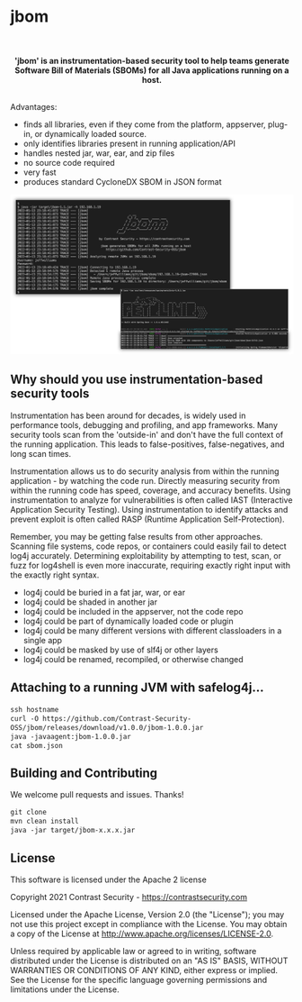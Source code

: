 # jbom

<p align="center"><b>
<br>
<br>
'jbom' is an instrumentation-based security tool to help teams generate<br>
Software Bill of Materials (SBOMs) for all Java applications running on a host.
<br>
<br>
</b></p>

Advantages:
* finds all libraries, even if they come from the platform, appserver, plug-in, or dynamically loaded source.
* only identifies libraries present in running application/API
* handles nested jar, war, ear, and zip files
* no source code required
* very fast
* produces standard CycloneDX SBOM in JSON format

![jbom-screenshot](https://github.com/Contrast-Security-OSS/jbom/blob/main/resources/jbom-screenshot.png?raw=true)


## Why should you use instrumentation-based security tools

Instrumentation has been around for decades, is widely used in performance tools, debugging and profiling, and app frameworks. Many security tools scan from the 'outside-in' and don't have the full context of the running application.  This leads to false-positives, false-negatives, and long scan times.

Instrumentation allows us to do security analysis from within the running application - by watching the code run.  Directly measuring security from within the running code has speed, coverage, and accuracy benefits.  Using instrumentation to analyze for vulnerabilities is often called IAST (Interactive Application Security Testing). Using instrumentation to identify attacks and prevent exploit is often called RASP (Runtime Application Self-Protection).

Remember, you may be getting false results from other approaches. Scanning file systems, code repos, or containers could easily fail to detect log4j accurately. Determining exploitability by attempting to test, scan, or fuzz for log4shell is even more inaccurate, requiring exactly right input with the exactly right syntax.

* log4j could be buried in a fat jar, war, or ear
* log4j could be shaded in another jar
* log4j could be included in the appserver, not the code repo
* log4j could be part of dynamically loaded code or plugin
* log4j could be many different versions with different classloaders in a single app
* log4j could be masked by use of slf4j or other layers
* log4j could be renamed, recompiled, or otherwise changed


## Attaching to a running JVM with safelog4j...

  ```shell
  ssh hostname
  curl -O https://github.com/Contrast-Security-OSS/jbom/releases/download/v1.0.0/jbom-1.0.0.jar
  java -javaagent:jbom-1.0.0.jar
  cat sbom.json
  ```


## Building and Contributing

We welcome pull requests and issues. Thanks!

   ```shell
   git clone 
   mvn clean install
   java -jar target/jbom-x.x.x.jar
   ``` 


## License

This software is licensed under the Apache 2 license

Copyright 2021 Contrast Security - https://contrastsecurity.com

Licensed under the Apache License, Version 2.0 (the "License"); you may not use this project except in compliance with the License. You may obtain a copy of the License at http://www.apache.org/licenses/LICENSE-2.0.

Unless required by applicable law or agreed to in writing, software distributed under the License is distributed on an "AS IS" BASIS, WITHOUT WARRANTIES OR CONDITIONS OF ANY KIND, either express or implied. See the License for the specific language governing permissions and limitations under the License.
